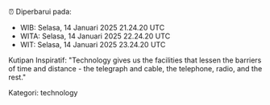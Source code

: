 ⏰ Diperbarui pada:
- WIB: Selasa, 14 Januari 2025 21.24.20 UTC
- WITA: Selasa, 14 Januari 2025 22.24.20 UTC
- WIT: Selasa, 14 Januari 2025 23.24.20 UTC

Kutipan Inspiratif:
"Technology gives us the facilities that lessen the barriers of time and distance - the telegraph and cable, the telephone, radio, and the rest."


Kategori: technology

